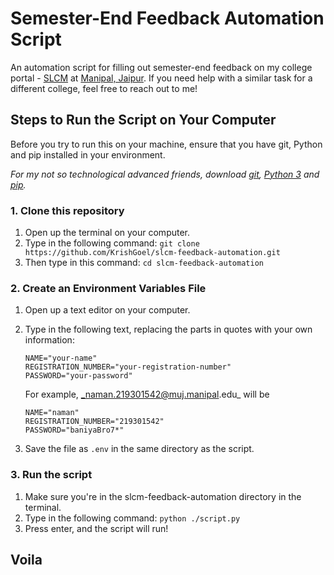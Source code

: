 # Semester-End Feedback Automation Script
An automation script for filling out semester-end feedback on my college portal - [SLCM](https://mujslcm.jaipur.manipal.edu:122/) at [Manipal, Jaipur](https://jaipur.manipal.edu/). If you need help with a similar task for a different college, feel free to reach out to me!

## Steps to Run the Script on Your Computer
Before you try to run this on your machine, ensure that you have git, Python and pip installed in your environment.

_For my not so technological advanced friends, download [git](https://git-scm.com/downloads), [Python 3](https://www.python.org/downloads/) and [pip](https://phoenixnap.com/kb/install-pip-windows)._

### 1. Clone this repository
1. Open up the terminal on your computer.
2. Type in the following command: ```git clone https://github.com/KrishGoel/slcm-feedback-automation.git```
3. Then type in this command: ```cd slcm-feedback-automation```

### 2. Create an Environment Variables File
1. Open up a text editor on your computer.
2. Type in the following text, replacing the parts in quotes with your own information:
	```
	NAME="your-name"
	REGISTRATION_NUMBER="your-registration-number"
	PASSWORD="your-password"
	```

	For example, _naman.219301542@muj.manipal.edu_ will be
	
	```
	NAME="naman"
	REGISTRATION_NUMBER="219301542"
	PASSWORD="baniyaBro7*"
	```

3. Save the file as ```.env``` in the same directory as the script.

### 3. Run the script
1. Make sure you're in the slcm-feedback-automation directory in the terminal.
2. Type in the following command: ```python ./script.py```
3. Press enter, and the script will run!

## Voila